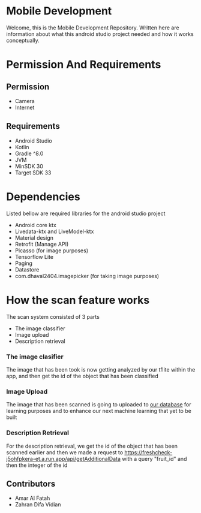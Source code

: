 # Mobile Development
Welcome, this is the Mobile Development Repository. Written here are information about what this android studio project needed and how it works conceptually.

# Permission And Requirements
## Permission
- Camera
- Internet

## Requirements
- Android Studio
- Kotlin
- Gradle ^8.0
- JVM
- MinSDK 30
- Target SDK 33

# Dependencies
Listed bellow are required libraries for the android studio project
- Android core ktx
- Livedata-ktx and LiveModel-ktx
- Material design
- Retrofit (Manage API)
- Picasso (for image purposes)
- Tensorflow Lite
- Paging
- Datastore
- com.dhaval2404.imagepicker (for taking image purposes)

# How the scan feature works
The scan system consisted of 3 parts
- The image classifier
- Image upload
- Description retrieval

### The image clasifier
The image that has been took is now getting analyzed by our tflite within the app, and then get the id of the object that has been classified

### Image Upload
The image that has been scanned is going to uploaded to [our database](https://freshcheck-j5ohfpkera-et.a.run.app/storage/upload) for learning purposes and to enhance our next machine learning that yet to be built 

### Description Retrieval
For the description retrieval, we get the id of the object that has been scanned earlier and then we made a request to https://freshcheck-j5ohfpkera-et.a.run.app/api/getAdditionalData with a query "fruit_id" and then the integer of the id


## Contributors
- Amar Al Fatah 
- Zahran Difa Vidian
